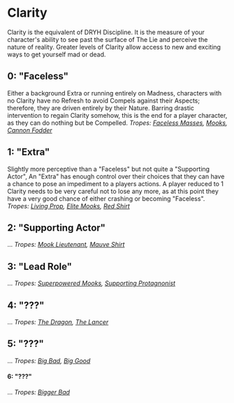 # Clarity
Clarity is the equivalent of DRYH Discipline. It is the measure of your character's ability to see past the surface of The Lie and perceive the nature of reality. Greater levels of Clarity allow access to new and exciting ways to get yourself mad or dead.

## 0: "Faceless"
Either a background Extra or running entirely on Madness, characters with no Clarity have no Refresh to avoid Compels against their Aspects; therefore, they are driven entirely by their Nature. Barring drastic intervention to regain Clarity somehow, this is the end for a player character, as they can do nothing but be Compelled.
_Tropes: [Faceless Masses](http://tvtropes.org/pmwiki/pmwiki.php/Main/FacelessMasses), [Mooks](http://tvtropes.org/pmwiki/pmwiki.php/Main/Mooks), [Cannon Fodder](http://tvtropes.org/pmwiki/pmwiki.php/Main/CannonFodder)_

## 1: "Extra"
Slightly more perceptive than a "Faceless" but not quite a "Supporting Actor", An "Extra" has enough control over their choices that they can have a chance to pose an impediment to a players actions. A player reduced to 1 Clarity needs to be very careful not to lose any more, as at this point they have a very good chance of either crashing or becoming "Faceless".
_Tropes: [Living Prop](http://tvtropes.org/pmwiki/pmwiki.php/Main/LivingProp), [Elite Mooks](http://tvtropes.org/pmwiki/pmwiki.php/Main/EliteMooks), [Red Shirt](http://tvtropes.org/pmwiki/pmwiki.php/Main/RedShirt)_

## 2: "Supporting Actor"
...
_Tropes: [Mook Lieutenant](http://tvtropes.org/pmwiki/pmwiki.php/Main/MookLieutenant), [Mauve Shirt](http://tvtropes.org/pmwiki/pmwiki.php/Main/MauveShirt)_

## 3: "Lead Role"
...
_Tropes: [Superpowered Mooks](http://tvtropes.org/pmwiki/pmwiki.php/Main/SuperpoweredMooks), [Supporting Protagnonist](http://tvtropes.org/pmwiki/pmwiki.php/Main/SupportingProtagonist)_

## 4: "???"
...
_Tropes: [The Dragon](http://tvtropes.org/pmwiki/pmwiki.php/Main/TheDragon), [The Lancer](http://tvtropes.org/pmwiki/pmwiki.php/Main/TheLancer)_

## 5: "???"
...
_Tropes: [Big Bad](http://tvtropes.org/pmwiki/pmwiki.php/Main/BigBad), [Big Good](http://tvtropes.org/pmwiki/pmwiki.php/Main/BigGood)_

#### 6: "???"
...
_Tropes: [Bigger Bad](http://tvtropes.org/pmwiki/pmwiki.php/Main/BiggerBad)_
